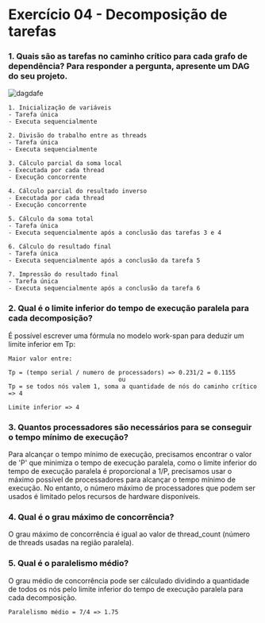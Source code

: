 # Exercício 04 - Decomposição de tarefas
### 1. Quais são as tarefas no caminho crítico para cada grafo de dependência? Para responder a pergunta, apresente um DAG do seu projeto.

![dagdafe](https://github.com/R0chaa/Paralelismo/assets/73042947/95cff0b5-0588-4767-890f-f99fcbb449cc)

```
1. Inicialização de variáveis
- Tarefa única
- Executa sequencialmente

2. Divisão do trabalho entre as threads
- Tarefa única
- Executa sequencialmente

3. Cálculo parcial da soma local
- Executada por cada thread
- Execução concorrente

4. Cálculo parcial do resultado inverso
- Executada por cada thread
- Execução concorrente

5. Cálculo da soma total
- Tarefa única
- Executa sequencialmente após a conclusão das tarefas 3 e 4

6. Cálculo do resultado final
- Tarefa única
- Executa sequencialmente após a conclusão da tarefa 5

7. Impressão do resultado final
- Tarefa única
- Executa sequencialmente após a conclusão da tarefa 6
```
### 2. Qual é o limite inferior do tempo de execução paralela para cada decomposição?
É possível escrever uma fórmula no modelo work-span para deduzir um limite inferior em Tp:
```
Maior valor entre:

Tp = (tempo serial / numero de processadors) => 0.231/2 = 0.1155
                               ou
Tp = se todos nós valem 1, soma a quantidade de nós do caminho crítico => 4

Limite inferior => 4
```
### 3. Quantos processadores são necessários para se conseguir o tempo mínimo de execução?
Para alcançar o tempo mínimo de execução, precisamos encontrar o valor de 'P' que minimiza o tempo de execução paralela, como o limite inferior do tempo de execução paralela é proporcional a 1/P, precisamos usar o máximo possível de processadores para alcançar o tempo mínimo de execução. 
No entanto, o número máximo de processadores que podem ser usados é limitado pelos recursos de hardware disponíveis.

### 4. Qual é o grau máximo de concorrência?
O grau máximo de concorrência é igual ao valor de thread_count (número de threads usadas na região paralela).

### 5. Qual é o paralelismo médio?
O grau médio de concorrência pode ser cálculado dividindo a quantidade de todos os nós pelo limite inferior do tempo de execução paralela para cada decomposição.
```
Paralelismo médio = 7/4 => 1.75
```
